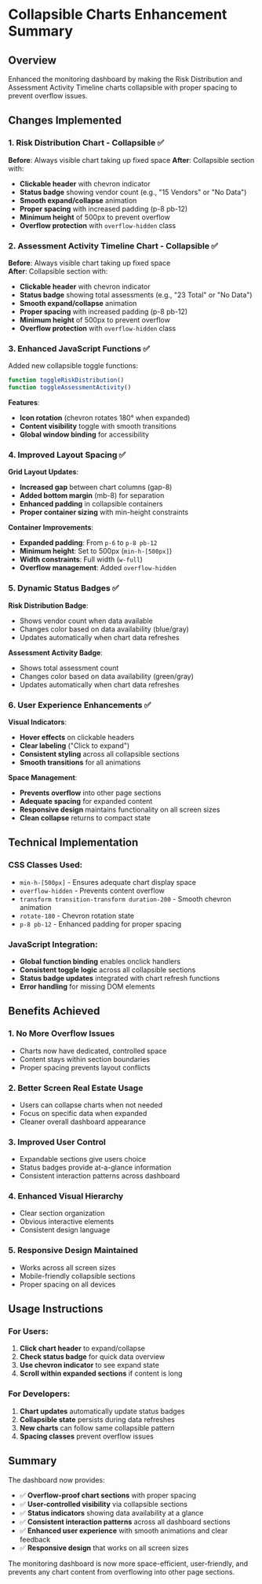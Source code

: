 # Collapsible Charts Enhancement Summary

## Overview
Enhanced the monitoring dashboard by making the Risk Distribution and Assessment Activity Timeline charts collapsible with proper spacing to prevent overflow issues.

## Changes Implemented

### 1. Risk Distribution Chart - Collapsible ✅
**Before**: Always visible chart taking up fixed space
**After**: Collapsible section with:
- **Clickable header** with chevron indicator
- **Status badge** showing vendor count (e.g., "15 Vendors" or "No Data")
- **Smooth expand/collapse** animation
- **Proper spacing** with increased padding (p-8 pb-12)
- **Minimum height** of 500px to prevent overflow
- **Overflow protection** with `overflow-hidden` class

### 2. Assessment Activity Timeline Chart - Collapsible ✅
**Before**: Always visible chart taking up fixed space  
**After**: Collapsible section with:
- **Clickable header** with chevron indicator
- **Status badge** showing total assessments (e.g., "23 Total" or "No Data")
- **Smooth expand/collapse** animation
- **Proper spacing** with increased padding (p-8 pb-12)
- **Minimum height** of 500px to prevent overflow
- **Overflow protection** with `overflow-hidden` class

### 3. Enhanced JavaScript Functions ✅
Added new collapsible toggle functions:
```javascript
function toggleRiskDistribution()
function toggleAssessmentActivity()
```

**Features**:
- **Icon rotation** (chevron rotates 180° when expanded)
- **Content visibility** toggle with smooth transitions
- **Global window binding** for accessibility

### 4. Improved Layout Spacing ✅
**Grid Layout Updates**:
- **Increased gap** between chart columns (gap-8)
- **Added bottom margin** (mb-8) for separation
- **Enhanced padding** in collapsible containers
- **Proper container sizing** with min-height constraints

**Container Improvements**:
- **Expanded padding**: From `p-6` to `p-8 pb-12`
- **Minimum height**: Set to 500px (`min-h-[500px]`)
- **Width constraints**: Full width (`w-full`)
- **Overflow management**: Added `overflow-hidden`

### 5. Dynamic Status Badges ✅
**Risk Distribution Badge**:
- Shows vendor count when data available
- Changes color based on data availability (blue/gray)
- Updates automatically when chart data refreshes

**Assessment Activity Badge**:
- Shows total assessment count
- Changes color based on data availability (green/gray)
- Updates automatically when chart data refreshes

### 6. User Experience Enhancements ✅
**Visual Indicators**:
- **Hover effects** on clickable headers
- **Clear labeling** ("Click to expand")
- **Consistent styling** across all collapsible sections
- **Smooth transitions** for all animations

**Space Management**:
- **Prevents overflow** into other page sections
- **Adequate spacing** for expanded content
- **Responsive design** maintains functionality on all screen sizes
- **Clean collapse** returns to compact state

## Technical Implementation

### CSS Classes Used:
- `min-h-[500px]` - Ensures adequate chart display space
- `overflow-hidden` - Prevents content overflow
- `transform transition-transform duration-200` - Smooth chevron animation
- `rotate-180` - Chevron rotation state
- `p-8 pb-12` - Enhanced padding for proper spacing

### JavaScript Integration:
- **Global function binding** enables onclick handlers
- **Consistent toggle logic** across all collapsible sections
- **Status badge updates** integrated with chart refresh functions
- **Error handling** for missing DOM elements

## Benefits Achieved

### 1. **No More Overflow Issues** 
- Charts now have dedicated, controlled space
- Content stays within section boundaries
- Proper spacing prevents layout conflicts

### 2. **Better Screen Real Estate Usage**
- Users can collapse charts when not needed
- Focus on specific data when expanded
- Cleaner overall dashboard appearance

### 3. **Improved User Control**
- Expandable sections give users choice
- Status badges provide at-a-glance information
- Consistent interaction patterns across dashboard

### 4. **Enhanced Visual Hierarchy**
- Clear section organization
- Obvious interactive elements
- Consistent design language

### 5. **Responsive Design Maintained**
- Works across all screen sizes
- Mobile-friendly collapsible sections
- Proper spacing on all devices

## Usage Instructions

### For Users:
1. **Click chart header** to expand/collapse
2. **Check status badge** for quick data overview
3. **Use chevron indicator** to see expand state
4. **Scroll within expanded sections** if content is long

### For Developers:
1. **Chart updates** automatically update status badges
2. **Collapsible state** persists during data refreshes
3. **New charts** can follow same collapsible pattern
4. **Spacing classes** prevent overflow issues

## Summary
The dashboard now provides:
- ✅ **Overflow-proof chart sections** with proper spacing
- ✅ **User-controlled visibility** via collapsible sections  
- ✅ **Status indicators** showing data availability at a glance
- ✅ **Consistent interaction patterns** across all dashboard sections
- ✅ **Enhanced user experience** with smooth animations and clear feedback
- ✅ **Responsive design** that works on all screen sizes

The monitoring dashboard is now more space-efficient, user-friendly, and prevents any chart content from overflowing into other page sections.